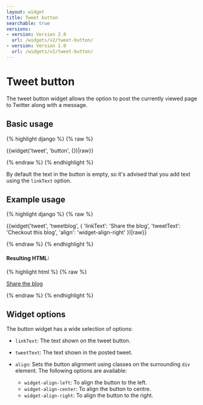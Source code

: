 ```yaml
---
layout: widget
title: Tweet button
searchable: true
versions:
- version: Version 2.0
  url: /widgets/v2/tweet-button/
- version: Version 1.0
  url: /widgets/v1/tweet-button/
---
```


# Tweet button

The tweet button widget allows the option to post the currently viewed page to Twitter along with a message.

## Basic usage

{% highlight django %}
{% raw %}

{{widget('tweet', 'button', {})|raw}}

{% endraw %}
{% endhighlight %}

By default the text in the button is empty, so it's advised that you add text using the ```linkText``` option.

## Example usage

{% highlight django %}
{% raw %}

{{widget('tweet', 'tweetblog', {
  'linkText': 'Share the blog',
  'tweetText': 'Checkout this blog',
  'align': 'widget-align-right'
})|raw}}

{% endraw %}
{% endhighlight %}

#### Resulting HTML:

{% highlight html %}
{% raw %}

<div id="page-zones__template-widgets__tweet-tweetblog" class="widget  widget--template-widget" data-widget-type="tweet">
  <div class="bk-tweet  tweet  widget__tweet  widget-align-right">
    <a class="button  icon  icon--twitter  tweet__button" target="_blank" href="https://twitter.com/share?text=Checkout this blog&amp;url=">Share the blog</a>
  </div>
</div>

{% endraw %}
{% endhighlight %}

## Widget options

The button widget has a wide selection of options:

* ```linkText```: The text shown on the tweet button.

* ```tweetText```: The text shown in the posted tweet.

* ```align```: Sets the button alignment using classes on the surrounding ```div``` element. The following options are available:

  * ```widget-align-left```: To align the button to the left.
  * ```widget-align-center```: To align the button to centre.
  * ```widget-align-right```: To align the button to the right.
